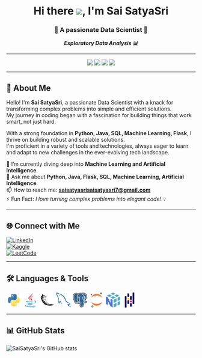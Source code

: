 <h1 align="center">Hi there <img src="https://raw.githubusercontent.com/MartinHeinz/MartinHeinz/master/wave.gif" width="30px">, I'm Sai SatyaSri</h1>
<h3 align="center">🚀 A passionate Data Scientist 🚀</h3>

<p align="center"><b><i>Exploratory Data Analysis 📊</i></b></p>

---

<p align="center">
  <b><i>
    <!-- Just copy-paste and edit as needed -->
    <img src="https://img.shields.io/badge/Exploratory%20Data%20Analysis-FF0000?style=for-the-badge&logo=google-analytics&logoColor=white" />
    <img src="https://img.shields.io/badge/Data%20Visualization-1E90FF?style=for-the-badge&logo=databricks&logoColor=white" />
    <img src="https://img.shields.io/badge/Machine%20Learning-32CD32?style=for-the-badge&logo=python&logoColor=white" />
    <img src="https://img.shields.io/badge/Artificial%20Intelligence-8A2BE2?style=for-the-badge&logo=brain&logoColor=white" />
  </i></b>
</p>


---

## 🔭 About Me  

Hello! I'm **Sai SatyaSri**, a passionate Data Scientist with a knack for transforming complex problems into simple and efficient solutions.  
My journey in coding began with a fascination for building things that work smart, not just hard.  

With a strong foundation in **Python, Java, SQL, Machine Learning, Flask**, I thrive on building robust and scalable solutions.  
I'm proficient in a variety of tools and technologies, always eager to learn and adapt to new challenges in the ever-evolving tech landscape.  

🌱 I’m currently diving deep into **Machine Learning and Artificial Intelligence**.  
💬 Ask me about **Python, Java, Flask, SQL, Machine Learning, Artificial Intelligence**.  
📫 How to reach me: **saisatyasrisaisatyasri7@gmail.com**  
⚡ Fun Fact: *I love turning complex problems into elegant code!* 💡  

---

## 🌐 Connect with Me  

[![LinkedIn](https://img.shields.io/badge/LinkedIn-0A66C2?style=for-the-badge&logo=linkedin&logoColor=white)](https://www.linkedin.com/in/sai-satyasri-1a7697305)  
[![Kaggle](https://img.shields.io/badge/Kaggle-20BEFF?style=for-the-badge&logo=kaggle&logoColor=white)](https://www.kaggle.com/saisatyasri52)  
[![LeetCode](https://img.shields.io/badge/LeetCode-FFA116?style=for-the-badge&logo=leetcode&logoColor=white)](https://leetcode.com/u/saisatyasri/)  

---

## 🛠️ Languages & Tools  

<p align="left">
  <!-- Programming Languages -->
  <img src="https://raw.githubusercontent.com/devicons/devicon/master/icons/python/python-original.svg" width="40" height="40"/>
  <img src="https://raw.githubusercontent.com/devicons/devicon/master/icons/java/java-original.svg" width="40" height="40"/>
  <img src="https://raw.githubusercontent.com/devicons/devicon/master/icons/flask/flask-original.svg" width="40" height="40"/>
  
  <!-- Databases -->
  <img src="https://raw.githubusercontent.com/devicons/devicon/master/icons/mysql/mysql-original.svg" width="40" height="40"/>
  <img src="https://raw.githubusercontent.com/devicons/devicon/master/icons/postgresql/postgresql-original.svg" width="40" height="40"/>
  
  <!-- Data Science / Analysis -->
  <img src="https://raw.githubusercontent.com/devicons/devicon/master/icons/jupyter/jupyter-original.svg" width="40" height="40"/>
  <img src="https://raw.githubusercontent.com/devicons/devicon/master/icons/numpy/numpy-original.svg" width="40" height="40"/>
  <img src="https://raw.githubusercontent.com/devicons/devicon/master/icons/pandas/pandas-original.svg" width="40" height="40"/>
</p>

---

## 📊 GitHub Stats  

![SaiSatyaSri's GitHub stats](https://github-readme-stats.vercel.app/api?username=SaiSatyaSri52&show_icons=true&theme=radical)  
